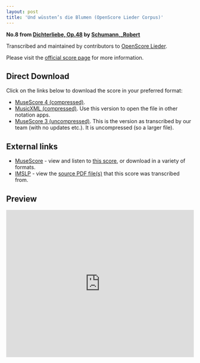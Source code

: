 ```yaml
---
layout: post
title: 'Und wüssten’s die Blumen (OpenScore Lieder Corpus)'
---
```


__No.8 from [Dichterliebe, Op.48](https://fourscoreandmore.org/openscore/lieder/Schumann%2C_Robert/Dichterliebe%2C_Op.48/) by [Schumann,_Robert](https://fourscoreandmore.org/openscore/lieder/Schumann%2C_Robert)__

Transcribed and maintained by contributors to [OpenScore Lieder].

Please visit the [official score page] for more information.

[official score page]: https://musescore.com/openscore-lieder-corpus/scores/4978387
[OpenScore Lieder]: https://musescore.com/openscore-lieder-corpus

## Direct Download

Click on the links below to download the score in your preferred format:
- [MuseScore 4 (compressed)](https://fourscoreandmore.org/openscore/lieder/Schumann%2C_Robert/Dichterliebe%2C_Op.48/08_Und_w%C3%BCssten%E2%80%99s_die_Blumen.mscz).
- [MusicXML (compressed)](https://fourscoreandmore.org/openscore/lieder/Schumann%2C_Robert/Dichterliebe%2C_Op.48/08_Und_w%C3%BCssten%E2%80%99s_die_Blumen.mxl). Use this version to open the file in other notation apps.
- [MuseScore 3 (uncompressed)](https://raw.githubusercontent.com/OpenScore/Lieder/refs/heads/main/scores/Schumann%2C_Robert/Dichterliebe%2C_Op.48/08_Und_w%C3%BCssten%E2%80%99s_die_Blumen/lc4978387.mscx). This is the version as transcribed by our team (with no updates etc.). It is uncompressed (so a larger file).

## External links

- [MuseScore] - view and listen to [this score][MuseScore], or download in a variety of formats.
- [IMSLP] - view the [source PDF file(s)][IMSLP] that this score was transcribed from.

[MuseScore]: https://musescore.com/score/4978387
[IMSLP]: https://imslp.org/wiki/Special:ReverseLookup/51736

## Preview

<iframe width="100%" height="394" src="https://musescore.com/openscore-lieder-corpus/scores/4978387/embed" frameborder="0" allowfullscreen allow="autoplay; fullscreen"></iframe>
